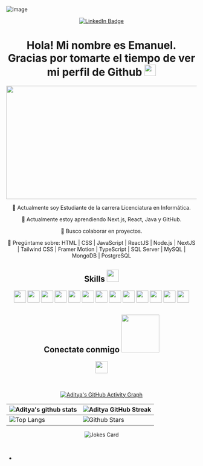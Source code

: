 ![image](https://github.com/user-attachments/assets/f3fb5064-59e0-486f-a724-9a909d6010b5)
<div id="badges" align="center">
    <a href="https://www.linkedin.com/in/emanuelradino/">
      <img src="https://img.shields.io/badge/LinkedIn-blue?style=for-the-badge&logo=linkedin&logoColor=white" alt="LinkedIn Badge"/>
    </a>
    
<div class="profile-container">
  <h1>
    Hola! Mi nombre es Emanuel. Gracias por tomarte el tiempo de ver mi perfil de Github
    <img src="https://media.giphy.com/media/hvRJCLFzcasrR4ia7z/giphy.gif" width="30px"/>
  </h1>
  
  <div class="centered-image">
    <img src="https://media.giphy.com/media/dWesBcTLavkZuG35MI/giphy.gif" width="600" height="300"/>
  </div>

  <div class="info-section">
    <p>🔭 Actualmente soy Estudiante de la carrera Licenciatura en Informática.</p>
    <p>🌱 Actualmente estoy aprendiendo Next.js, React, Java y GitHub.</p>
    <p>📃 Busco colaborar en proyectos.</p>
    <p>💬 Pregúntame sobre: 
      <span class="skills-inline">HTML | CSS | JavaScript | ReactJS | Node.js | NextJS | Tailwind CSS | Framer Motion | TypeScript | SQL Server | MySQL | MongoDB | PostgreSQL</span>
    </p>
  </div>
</div>

 


<h2> Skills <img src = "https://media2.giphy.com/media/QssGEmpkyEOhBCb7e1/giphy.gif?cid=ecf05e47a0n3gi1bfqntqmob8g9aid1oyj2wr3ds3mg700bl&rid=giphy.gif" width = 32px> </h2>

<a href="https://github.com/emanuelradino?tab=repositories&q=&type=&language=html&sort="> <img width="32px" src="https://raw.githubusercontent.com/rahulbanerjee26/githubAboutMeGenerator/main/icons/html.svg"></a>
<a href="https://github.com/emanuelradino?tab=repositories&q=&type=&language=css&sort="><img width="32px" src="https://raw.githubusercontent.com/rahulbanerjee26/githubAboutMeGenerator/main/icons/css.svg"></a>
<a href="https://github.com/emanuelradino?tab=repositories&q=&type=&language=javascript&sort="><img width="32px" src="https://raw.githubusercontent.com/rahulbanerjee26/githubAboutMeGenerator/main/icons/javascript.svg"></a>
<a href="https://github.com/emanuelradino?tab=repositories&q=&type=&language=javascript&sort="><img width="32px" src="https://raw.githubusercontent.com/rahulbanerjee26/githubAboutMeGenerator/main/icons/reactjs.svg"></a>
<a href="https://github.com/emanuelradino?tab=repositories&q=&type=&language=javascript&sort="><img width="32px" src="https://raw.githubusercontent.com/rahulbanerjee26/githubAboutMeGenerator/main/icons/nodejs.svg"></a>
<a href="https://github.com/emanuelradino?tab=repositories&q=&type=&language=javascript&sort="><img width="32px" src="https://raw.githubusercontent.com/rahulbanerjee26/githubAboutMeGenerator/main/icons/nextjs.svg"></a>
<a href="https://github.com/emanuelradino?tab=repositories&q=&type=&language=css&sort="><img width="32px" src="https://raw.githubusercontent.com/rahulbanerjee26/githubAboutMeGenerator/main/icons/tailwind.svg"></a>
<a href="https://github.com/emanuelradino?tab=repositories&q=&type=&language=javascript&sort="><img width="32px" src="https://raw.githubusercontent.com/rahulbanerjee26/githubAboutMeGenerator/main/icons/framermotion.svg"></a>
<a href="https://github.com/emanuelradino?tab=repositories&q=&type=&language=typescript&sort="><img width="32px" src="https://raw.githubusercontent.com/rahulbanerjee26/githubAboutMeGenerator/main/icons/typescript.svg"></a>
<a href="https://github.com/emanuelradino?tab=repositories&q=&type=&language=sql&sort="><img width="32px" src="https://raw.githubusercontent.com/rahulbanerjee26/githubAboutMeGenerator/main/icons/sqlserver.svg"></a>
<a href="https://github.com/emanuelradino?tab=repositories&q=&type=&language=sql&sort="><img width="32px" src="https://raw.githubusercontent.com/rahulbanerjee26/githubAboutMeGenerator/main/icons/mysql.svg"></a>
<a href="https://github.com/emanuelradino?tab=repositories&q=&type=&language=javascript&sort="><img width="32px" src="https://raw.githubusercontent.com/rahulbanerjee26/githubAboutMeGenerator/main/icons/mongodb.svg"></a>
<a href="https://github.com/emanuelradino?tab=repositories&q=&type=&language=sql&sort="><img width="32px" src="https://raw.githubusercontent.com/rahulbanerjee26/githubAboutMeGenerator/main/icons/postgresql.svg"></a>



<h2> Conectate conmigo <img src='https://raw.githubusercontent.com/ShahriarShafin/ShahriarShafin/main/Assets/handshake.gif' width="100px"> </h2>
<a href = 'https://www.linkedin.com/in/emanuelradino/'> <img width = '32px' align= 'center' src="https://raw.githubusercontent.com/rahulbanerjee26/githubAboutMeGenerator/main/icons/linked-in-alt.svg"/></a> 

<br>
<br>
  <br>
  
[![Aditya's GitHub Activity Graph](https://activity-graph.herokuapp.com/graph?username=Aditya664&theme=tokyonight)](https://git.io/praveenscience)

| ![Aditya's github stats](https://github-readme-stats.vercel.app/api?username=Aditya664&show_icons=true&theme=tokyonight) | ![Aditya GitHub Streak](https://github-readme-streak-stats.herokuapp.com/?user=Aditya664&theme=tokyonight) |
| --- | --- |
| ![Top Langs](https://github-readme-stats.vercel.app/api/top-langs/?username=Aditya664&theme=tokyonight) | ![Github Stars](https://github-readme-stats.vercel.app/api?username=Aditya664&show_icons=true&locale=en&count_private=true&hide_rank=true&custom_title=My%20GitHub%20Stats&disable_animations=true&theme=tokyonight) |

![Jokes Card](https://readme-jokes.vercel.app/api?theme=tokyonight)


<br>


-
